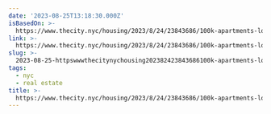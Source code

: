 ```yaml
---
date: '2023-08-25T13:18:30.000Z'
isBasedOn: >-
  https://www.thecity.nyc/housing/2023/8/24/23843686/100k-apartments-lost-to-house-conversions
link: >-
  https://www.thecity.nyc/housing/2023/8/24/23843686/100k-apartments-lost-to-house-conversions
slug: >-
  2023-08-25-httpswwwthecitynychousing202382423843686100k-apartments-lost-to-house-conversions
tags:
  - nyc
  - real estate
title: >-
  https://www.thecity.nyc/housing/2023/8/24/23843686/100k-apartments-lost-to-house-conversions
---
```


